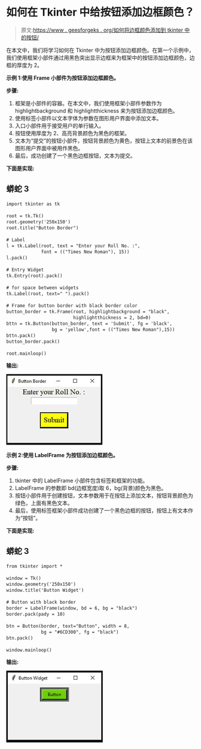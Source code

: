 # 如何在 Tkinter 中给按钮添加边框颜色？

> 原文:[https://www . geesforgeks . org/如何将边框颜色添加到 tkinter 中的按钮/](https://www.geeksforgeeks.org/how-to-add-a-border-color-to-a-button-in-tkinter/)

在本文中，我们将学习如何在 Tkinter 中为按钮添加边框颜色。在第一个示例中，我们使用框架小部件通过用黑色突出显示边框来为框架中的按钮添加边框颜色，边框的厚度为 2。

**示例 1:使用 Frame 小部件为按钮添加边框颜色。**

**步骤:**

1.  框架是小部件的容器。在本文中，我们使用框架小部件参数作为 highlightbackground 和 highlightthickness 来为按钮添加边框颜色。
2.  使用标签小部件以文本字体为参数在图形用户界面中添加文本。
3.  入口小部件用于接受用户的单行输入。
4.  按钮使用厚度为 2、高亮背景颜色为黑色的框架。
5.  文本为“提交”的按钮小部件，按钮背景颜色为黄色，按钮上文本的前景色在该图形用户界面中被用作黑色。
6.  最后，成功创建了一个黑色边框按钮，文本为提交。

**下面是实现:**

## 蟒蛇 3

```
import tkinter as tk

root = tk.Tk()
root.geometry('250x150')
root.title("Button Border")

# Label
l = tk.Label(root, text = "Enter your Roll No. :",
             font = (("Times New Roman"), 15))
l.pack()

# Entry Widget
tk.Entry(root).pack()

# for space between widgets
tk.Label(root, text=" ").pack()

# Frame for button border with black border color
button_border = tk.Frame(root, highlightbackground = "black", 
                         highlightthickness = 2, bd=0)
bttn = tk.Button(button_border, text = 'Submit', fg = 'black',
                 bg = 'yellow',font = (("Times New Roman"),15))
bttn.pack()
button_border.pack()

root.mainloop()
```

**输出:**

![](img/d80a91239d8bb7520f77eb5aeddfbe76.png)

**示例 2:使用 LabelFrame 为按钮添加边框颜色。**

**步骤:**

1.  tkinter 中的 LabelFrame 小部件包含标签和框架的功能。
2.  LabelFrame 的参数即 bd(边框宽度)取 6，bg(背景)颜色为黑色。
3.  按钮小部件用于创建按钮，文本参数用于在按钮上添加文本，按钮背景颜色为绿色，上面有黑色文本。
4.  最后，使用标签框架小部件成功创建了一个黑色边框的按钮，按钮上有文本作为“按钮”。

**下面是实现:**

## 蟒蛇 3

```
from tkinter import *

window = Tk()
window.geometry('250x150')
window.title('Button Widget')

# Button with black border
border = LabelFrame(window, bd = 6, bg = "black")
border.pack(pady = 10)

btn = Button(border, text="Button", width = 8,
             bg = "#6CD300", fg = "black")
btn.pack()

window.mainloop()
```

**输出:**

![](img/5fe848cece420d2b56607b89802303b1.png)